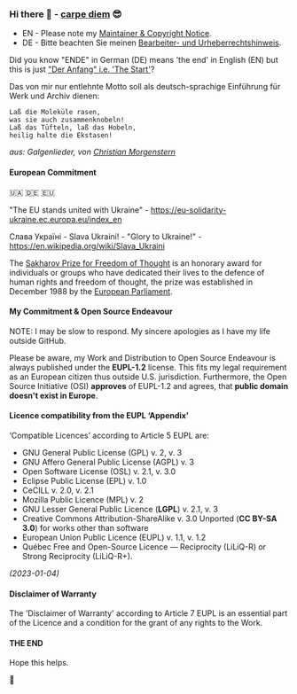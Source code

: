 ### Hi there 👋 - [carpe diem](https://github.com/Zweihorn/Zweihorn_fascicle/blob/main/README.md#also-latin-la) 😎

* EN - Please note my [Maintainer & Copyright Notice](MAINTAINER.md).
* DE - Bitte beachten Sie meinen [Bearbeiter- und Urheberrechtshinweis](BEARBEITER.md).

Did you know "ENDE" in German (DE) means 'the end' in English (EN) but this is just ["Der Anfang" i.e. 'The Start'](https://github.com/Zweihorn/Zweihorn_fascicle/blob/main/README.md)?

Das von mir nur entlehnte Motto soll als deutsch-sprachige Einführung für Werk und Archiv dienen:

```
Laß die Moleküle rasen,
was sie auch zusammenknobeln!
Laß das Tüfteln, laß das Hobeln,
heilig halte die Ekstasen!
```

_aus: Galgenlieder, von [Christian Morgenstern](https://github.com/Zweihorn/Zweihorn_fascicle/blob/main/README.md#mein-motto-de)_

#### European Commitment

🇺🇦 🇩🇪 🇪🇺

"The EU stands united with Ukraine" - <https://eu-solidarity-ukraine.ec.europa.eu/index_en>

Слава Україні - Slava Ukraini! - "Glory to Ukraine!" - <https://en.wikipedia.org/wiki/Slava_Ukraini>

The [Sakharov Prize for Freedom of Thought](https://en.wikipedia.org/wiki/Sakharov_Prize) is an honorary award for individuals or groups who have dedicated their lives to the defence of human rights and freedom of thought, the prize was established in December 1988 by the [European Parliament](https://www.europarl.europa.eu/portal/en). 

#### My Commitment & Open Source Endeavour

NOTE: I may be slow to respond. My sincere apologies as I have my life outside GitHub.

Please be aware, my Work and Distribution to Open Source Endeavour is
always published under the **EUPL-1.2** license.  This fits my legal
requirement as an European citizen thus outside U.S. jurisdiction.
Furthermore, the Open Source Initiative (OSI) **approves** of EUPL-1.2
and agrees, that **public domain doesn't exist in Europe**.

#### Licence compatibility from the EUPL ‘Appendix’

‘Compatible Licences’ according to Article 5 EUPL are:

- GNU General Public License (GPL) v. 2, v. 3
- GNU Affero General Public License (AGPL) v. 3
- Open Software License (OSL) v. 2.1, v. 3.0
- Eclipse Public License (EPL) v. 1.0
- CeCILL v. 2.0, v. 2.1
- Mozilla Public Licence (MPL) v. 2
- GNU Lesser General Public Licence (**LGPL**) v. 2.1, v. 3
- Creative Commons Attribution-ShareAlike v. 3.0 Unported (**CC BY-SA 3.0**) for
  works other than software
- European Union Public Licence (EUPL) v. 1.1, v. 1.2
- Québec Free and Open-Source Licence — Reciprocity (LiLiQ-R) or Strong
  Reciprocity (LiLiQ-R+).

_(2023-01-04)_

#### Disclaimer of Warranty

The 'Disclaimer of Warranty' according to Article 7 EUPL is an essential part of the
Licence and a condition for the grant of any rights to the Work.

#### THE END

Hope this helps.

🌻
